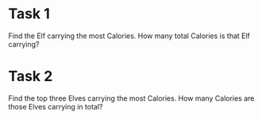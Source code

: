 # Task 1

Find the Elf carrying the most Calories. How many total Calories is that Elf carrying?

# Task 2 

Find the top three Elves carrying the most Calories. How many Calories are those Elves carrying in total?
